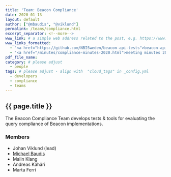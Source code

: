 ```yaml
---
title: 'Team: Beacon Compliance'
date: 2020-01-13
layout: default
author: ["@mbaudis", "@viklund"]
permalink: /teams/compliance.html
excerpt_separator: <!--more-->
www_link: # a simple web address related to the post, e.g. https://www.ga4gh.org
www_links_formatted:
  - '<a href="https://github.com/NBISweden/beacon-api-tests">beacon-api-tests Repository</a>'
  - '<a href="/minutes/compliance-minutes-2020.html">meeting minutes 2020</a>'
pdf_file_name: 
category: # please adjust
  - people
tags: # please adjust - align with  "cloud_tags" in _config.yml
  - developers
  - compliance
  - teams
---
```


## {{ page.title }}

The Beacon Compliance Team develops tests & tools for evaluating the query 
compliance of Beacon implementations.
 
<!--more-->

### Members
* Johan Viklund (lead)
* [Michael Baudis](https://info.baudisgroup.org/group/Michael_Baudis/)
* Malin Klang
* Andreas Kähäri
* Marta Ferri


